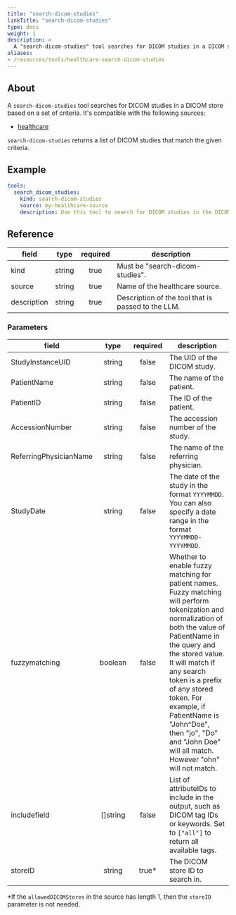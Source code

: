 ```yaml
---
title: "search-dicom-studies"
linkTitle: "search-dicom-studies"
type: docs
weight: 1
description: >
  A "search-dicom-studies" tool searches for DICOM studies in a DICOM store.
aliases:
- /resources/tools/healthcare-search-dicom-studies
---
```


## About

A `search-dicom-studies` tool searches for DICOM studies in a DICOM store based on a
set of criteria. It's compatible with the following sources:

- [healthcare](../../sources/healthcare.md)

`search-dicom-studies` returns a list of DICOM studies that match the given criteria.

## Example

```yaml
tools:
  search_dicom_studies:
    kind: search-dicom-studies
    source: my-healthcare-source
    description: Use this tool to search for DICOM studies in the DICOM store.
```

## Reference

| **field**   |                  **type**                  | **required** | **description**                                    |
|-------------|:------------------------------------------:|:------------:|----------------------------------------------------|
| kind        |                   string                   |     true     | Must be "search-dicom-studies".                    |
| source      |                   string                   |     true     | Name of the healthcare source.                     |
| description |                   string                   |     true     | Description of the tool that is passed to the LLM. |

### Parameters

| **field**                |  **type**  | **required** | **description**                                                                                                                                                                                                                                                                                                                                                               |
|--------------------------|:----------:|:------------:|-------------------------------------------------------------------------------------------------------------------------------------------------------------------------------------------------------------------------------------------------------------------------------------------------------------------------------------------------------------------------------|
| StudyInstanceUID         | string     | false        | The UID of the DICOM study.                                                                                                                                                                                                                                                                                                                                                   |
| PatientName              | string     | false        | The name of the patient.                                                                                                                                                                                                                                                                                                                                                      |
| PatientID                | string     | false        | The ID of the patient.                                                                                                                                                                                                                                                                                                                                                        |
| AccessionNumber          | string     | false        | The accession number of the study.                                                                                                                                                                                                                                                                                                                                            |
| ReferringPhysicianName   | string     | false        | The name of the referring physician.                                                                                                                                                                                                                                                                                                                                          |
| StudyDate                | string     | false        | The date of the study in the format `YYYYMMDD`. You can also specify a date range in the format `YYYYMMDD-YYYYMMDD`.                                                                                                                                                                                                                                                          |
| fuzzymatching            | boolean    | false        | Whether to enable fuzzy matching for patient names. Fuzzy matching will perform tokenization and normalization of both the value of PatientName in the query and the stored value. It will match if any search token is a prefix of any stored token. For example, if PatientName is "John^Doe", then "jo", "Do" and "John Doe" will all match. However "ohn" will not match. |
| includefield             | []string   | false        | List of attributeIDs to include in the output, such as DICOM tag IDs or keywords. Set to `["all"]` to return all available tags.                                                                                                                                                                                                                                              |
| storeID                  | string     | true*        | The DICOM store ID to search in.                                                                                                                                                                                                                                                                                                                                              |

*If the `allowedDICOMStores` in the source has length 1, then the `storeID` parameter is not needed.
